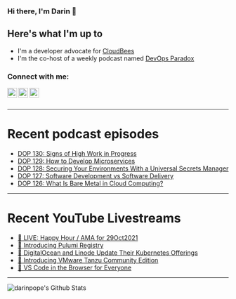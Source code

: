 ### Hi there, I'm Darin 👋

## Here's what I'm up to
- I'm a developer advocate for [CloudBees][cloudbees-website]
- I'm the co-host of a weekly podcast named [DevOps Paradox][dop-website]

### Connect with me:

[<img align="left" alt="darinpope | Twitter" width="22px" src="https://cdn.jsdelivr.net/npm/simple-icons@v3/icons/twitter.svg" />][twitter]
[<img align="left" alt="darinpope | LinkedIn" width="22px" src="https://cdn.jsdelivr.net/npm/simple-icons@v3/icons/linkedin.svg" />][linkedin]
[<img align="left" alt="darinpope | Instagram" width="22px" src="https://cdn.jsdelivr.net/npm/simple-icons@v3/icons/instagram.svg" />][instagram]

<br />
<br />

---

# Recent podcast episodes
<!-- BLOG-POST-LIST:START -->
- [DOP 130: Signs of High Work in Progress](https://www.devopsparadox.com/episodes/signs-of-high-work-in-progress-130/)
- [DOP 129: How to Develop Microservices](https://www.devopsparadox.com/episodes/how-to-develop-microservices-129/)
- [DOP 128: Securing Your Environments With a Universal Secrets Manager](https://www.devopsparadox.com/episodes/securing-your-environments-with-a-universal-secrets-manager-128/)
- [DOP 127: Software Development vs Software Delivery](https://www.devopsparadox.com/episodes/software-development-vs-software-delivery-127/)
- [DOP 126: What Is Bare Metal in Cloud Computing?](https://www.devopsparadox.com/episodes/what-is-bare-metal-in-cloud-computing-126/)
<!-- BLOG-POST-LIST:END -->

---

# Recent YouTube Livestreams
<!-- YOUTUBE:START -->
- [🔴 LIVE: Happy Hour / AMA for 29Oct2021](https://www.youtube.com/watch?v=jh5Rq8zO17Y)
- [🔴 Introducing Pulumi Registry](https://www.youtube.com/watch?v=XoqgciDvZ3Y)
- [🔴 DigitalOcean and Linode Update Their Kubernetes Offerings](https://www.youtube.com/watch?v=E0ilnvLWDhE)
- [🔴 Introducing VMware Tanzu Community Edition](https://www.youtube.com/watch?v=AU5Ss7qilV8)
- [🔴 VS Code in the Browser for Everyone](https://www.youtube.com/watch?v=9wccGOwW1uE)
<!-- YOUTUBE:END -->

---

<img align="left" alt="darinpope's Github Stats" src="https://github-readme-stats.codestackr.vercel.app/api?username=darinpope&show_icons=true&hide_border=true" />


[website]: https://www.darinpope.com/
[twitter]: https://twitter.com/darinpope
[youtube]: https://youtube.com/darinpope
[instagram]: https://instagram.com/darinpope
[linkedin]: https://linkedin.com/in/darinpope
[cloudbees-website]: https://www.cloudbees.com/
[dop-website]: https://www.devopsparadox.com/

<!--
**darinpope/darinpope** is a ✨ _special_ ✨ repository because its `README.md` (this file) appears on your GitHub profile.

Here are some ideas to get you started:

- 🔭 I’m currently working on ...
- 🌱 I’m currently learning ...
- 👯 I’m looking to collaborate on ...
- 🤔 I’m looking for help with ...
- 💬 Ask me about ...
- 📫 How to reach me: ...
- 😄 Pronouns: ...
- ⚡ Fun fact: ...
-->
